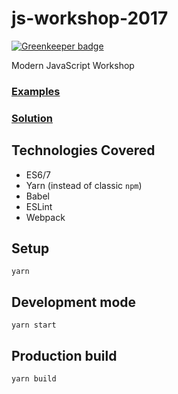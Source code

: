 # js-workshop-2017

[![Greenkeeper badge](https://badges.greenkeeper.io/Thram/js-workshop-2017.svg)](https://greenkeeper.io/)

Modern JavaScript Workshop 

### [Examples](https://codesandbox.io/s/YvLEVGnQK)
### [Solution](https://codesandbox.io/s/YvLEVGnQK)

## Technologies Covered

- ES6/7
- Yarn (instead of classic `npm`)
- Babel
- ESLint
- Webpack

## Setup

`yarn`

## Development mode

`yarn start`

## Production build

`yarn build`
